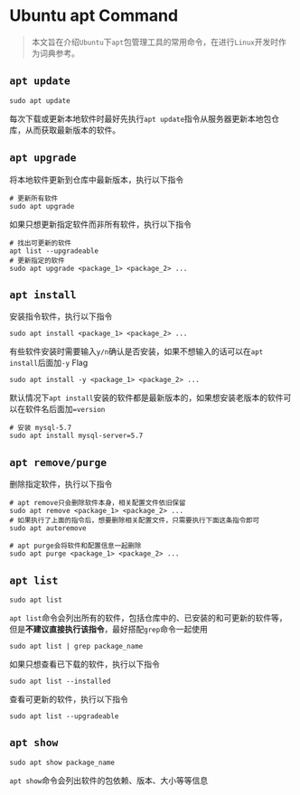 # Ubuntu apt Command


<!--more-->

> 本文旨在介绍`Ubuntu`下`apt`包管理工具的常用命令，在进行`Linux`开发时作为词典参考。

## `apt update`
~~~shell
sudo apt update
~~~
每次下载或更新本地软件时最好先执行`apt update`指令从服务器更新本地包仓库，从而获取最新版本的软件。

## `apt upgrade`
将本地软件更新到仓库中最新版本，执行以下指令
~~~shell
# 更新所有软件
sudo apt upgrade
~~~
如果只想更新指定软件而非所有软件，执行以下指令
~~~shell
# 找出可更新的软件
apt list --upgradeable
# 更新指定的软件
sudo apt upgrade <package_1> <package_2> ...
~~~

## `apt install`
安装指令软件，执行以下指令
~~~shell
sudo apt install <package_1> <package_2> ...
~~~
有些软件安装时需要输入`y/n`确认是否安装，如果不想输入的话可以在`apt install`后面加`-y` Flag
~~~shell
sudo apt install -y <package_1> <package_2> ...
~~~
默认情况下`apt install`安装的软件都是最新版本的，如果想安装老版本的软件可以在软件名后面加`=version`
~~~shell
# 安装 mysql-5.7
sudo apt install mysql-server=5.7
~~~

## `apt remove/purge`
删除指定软件，执行以下指令
~~~shell
# apt remove只会删除软件本身，相关配置文件依旧保留
sudo apt remove <package_1> <package_2> ...
# 如果执行了上面的指令后，想要删除相关配置文件，只需要执行下面这条指令即可
sudo apt autoremove

# apt purge会将软件和配置信息一起删除
sudo apt purge <package_1> <package_2> ...
~~~

## `apt list`
~~~shell
sudo apt list
~~~
`apt list`命令会列出所有的软件，包括仓库中的、已安装的和可更新的软件等，但是**不建议直接执行该指令**，最好搭配`grep`命令一起使用
~~~shell
sudo apt list | grep package_name
~~~
如果只想查看已下载的软件，执行以下指令
~~~shell 
sudo apt list --installed
~~~
查看可更新的软件，执行以下指令
~~~shell
sudo apt list --upgradeable
~~~

## `apt show`
~~~shell
sudo apt show package_name
~~~
`apt show`命令会列出软件的包依赖、版本、大小等等信息
